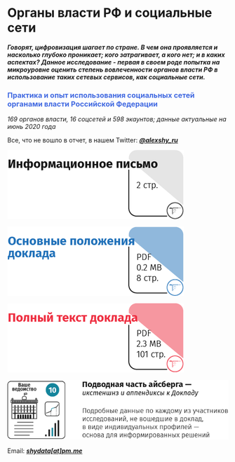 # Органы власти РФ и социальные сети

__*Говорят, цифровизация шагает по стране. В чем она проявляется и насколько глубоко проникает; кого затрагивает, а кого нет; и в каких аспектах?
Данное исследование - первая в своем роде попытка на микроуровне оценить степень вовлеченности органов власти РФ в использование таких сетевых сервисов, как социальные сети.*__

<h3 style="color:RoyalBlue;">Практика и опыт использования социальных сетей органами власти Российской Федерации</h3>

*169 органов власти, 16 соцсетей и 598 экаунтов; данные актуальные на июнь 2020 года*

Все, что не вошло в отчет, в нашем Twitter: __*[@alexshy_ru](https://twitter.com/alexshy_ru)*__

<a href="https://github.com/shydata/govnets/blob/main/press-release.md"><img src="https://github.com/shydata/govnets/blob/main/_pr-rel.png" alt="Информационное письмо, 11.11.2020"></a>

<a href="https://github.com/shydata/govnets/blob/main/govnetsreport-2020-alexshy-EXECUTIVESUMMARY.pdf"><img src="https://github.com/shydata/govnets/blob/main/_exec-summ.png" alt="Основные положения доклада"></a>

<a href="https://github.com/shydata/govnets/blob/main/govnetsreport-2020-alexshy-FULLREPORT.pdf"><img src="https://github.com/shydata/govnets/blob/main/_full-rep.png" alt="Полный текст доклада"></a>

<a href="mailto:shydata@pm.me"><img src="https://github.com/shydata/govnets/blob/main/_extensions.png" alt="Индивидуальные профили участников исследования"></a>

Email: __*[shydata[at]pm.me](mailto:shydata@pm.me)*__
